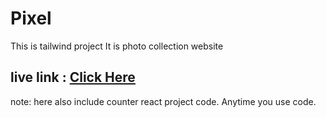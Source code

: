 <h1>Pixel</h1>
This is  tailwind project 
It is photo collection website
<h2>live link : <a href="https://tailwind-project-d9330.web.app/">Click Here</a></h2>
note: here also include counter react project code. Anytime you use code.

